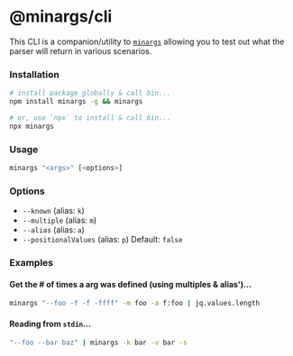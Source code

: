 # @minargs/cli

This CLI is a companion/utility to [`minargs`](https://npmjs.com/package/minargs) allowing you to test out what the parser will return in various scenarios.

### Installation

```bash
# install package globally & call bin...
npm install minargs -g && minargs

# or, use `npx` to install & call bin...
npx minargs
```

### Usage

```bash
minargs "<args>" [<options>]
```

### Options

- `--known` (alias: `k`)
- `--multiple` (alias: `m`)
- `--alias` (alias: `a`)
- `--positionalValues` (alias: `p`) Default: `false`

### Examples

#### Get the # of times a arg was defined (using multiples & alias')...

```bash
minargs "--foo -f -f -ffff" -m foo -a f:foo | jq.values.length
```

#### Reading from `stdin`...
```bash
"--foo --bar baz" | minargs -k bar -v bar -s
```
